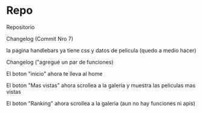 # Repo
Repositorio

Changelog (Commit Nro 7)

la pagina handlebars ya tiene css y datos de pelicula (quedo a medio hacer)


Changelog ("agregué un par de funciones)

El boton "inicio" ahora te lleva al home

El boton "Mas vistas" ahora scrollea a la galeria y muestra las peliculas mas vistas

El boton "Ranking" ahora scrollea a la galeria (aun no hay funciones ni apis)

